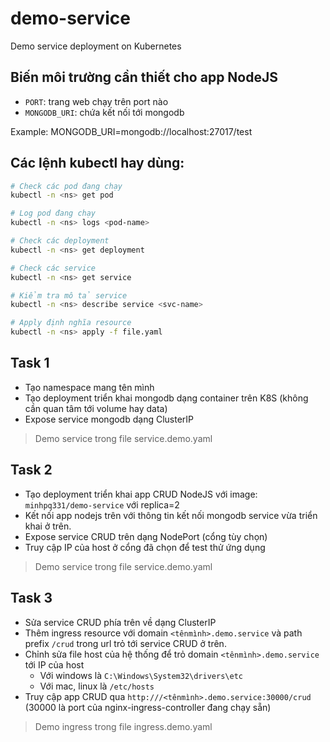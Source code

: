# demo-service

Demo service deployment on Kubernetes

## Biến môi trường cần thiết cho app NodeJS

- `PORT`: trang web chạy trên port nào
- `MONGODB_URI`: chứa kết nối tới mongodb

Example: MONGODB_URI=mongodb://localhost:27017/test

## Các lệnh kubectl hay dùng:

```bash
# Check các pod đang chạy
kubectl -n <ns> get pod

# Log pod đang chạy
kubectl -n <ns> logs <pod-name>

# Check các deployment
kubectl -n <ns> get deployment

# Check các service
kubectl -n <ns> get service

# Kiểm tra mô tả service
kubectl -n <ns> describe service <svc-name>

# Apply định nghĩa resource
kubectl -n <ns> apply -f file.yaml
```

## Task 1

- Tạo namespace mang tên mình
- Tạo deployment triển khai mongodb dạng container trên K8S (không cần quan tâm tới volume hay data)
- Expose service mongodb dạng ClusterIP

> Demo service trong file service.demo.yaml

## Task 2

- Tạo deployment triển khai app CRUD NodeJS với image: `minhpq331/demo-service` với replica=2 
- Kết nối app nodejs trên với thông tin kết nối mongodb service vừa triển khai ở trên.
- Expose service CRUD trên dạng NodePort (cổng tùy chọn)
- Truy cập IP của host ở cổng đã chọn để test thử ứng dụng

> Demo service trong file service.demo.yaml

## Task 3

- Sửa service CRUD phía trên về dạng ClusterIP
- Thêm ingress resource với domain `<tênmình>.demo.service` và path prefix `/crud` trong url trỏ tới service CRUD ở trên.
- Chỉnh sửa file host của hệ thống để trỏ domain `<tênmình>.demo.service` tới IP của host
    + Với windows là `C:\Windows\System32\drivers\etc`
    + Với mac, linux là `/etc/hosts`
- Truy cập app CRUD qua `http:///<tênmình>.demo.service:30000/crud` (30000 là port của nginx-ingress-controller đang chạy sẵn)

> Demo ingress trong file ingress.demo.yaml
